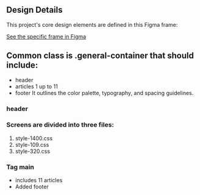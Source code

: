 
## Design Details
This project's core design elements are defined in this Figma frame:

[See the specific frame in Figma](https://www.figma.com/design/YzwVFyKKMvdZ5FpJF6hZyn/Foundation-(Copy)?node-id=0-477&t=vpwZEfOXXbqqKKoe-0)
## Common class is .general-container that should include:
- header
- articles 1 up to 11
- footer 
It outlines the color palette, typography, and spacing guidelines.
### header

### Screens are divided into three files:
1. style-1400.css 
2. style-109.css 
3. style-320.css 

### Tag main
-  includes 11 articles
-  Added footer
